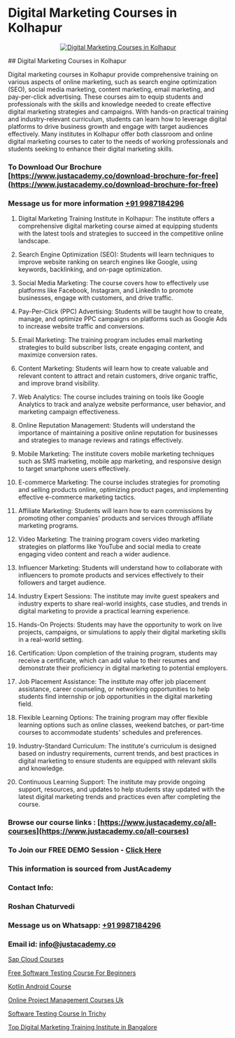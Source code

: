 # Digital Marketing Courses in Kolhapur

<p align="center">
  <a href="https://justacademy.co/course-detail/digital-marketing">
    <img src="https://justacademy.co/storage2/course_image/1676636720_course_image.webp" alt="Digital Marketing Courses in Kolhapur">
  </a>
</p>
## Digital Marketing Courses in Kolhapur

Digital marketing courses in Kolhapur provide comprehensive training on various aspects of online marketing, such as search engine optimization (SEO), social media marketing, content marketing, email marketing, and pay-per-click advertising. These courses aim to equip students and professionals with the skills and knowledge needed to create effective digital marketing strategies and campaigns. With hands-on practical training and industry-relevant curriculum, students can learn how to leverage digital platforms to drive business growth and engage with target audiences effectively. Many institutes in Kolhapur offer both classroom and online digital marketing courses to cater to the needs of working professionals and students seeking to enhance their digital marketing skills.
### To Download Our Brochure [https://www.justacademy.co/download-brochure-for-free](https://www.justacademy.co/download-brochure-for-free)
### Message us for more information [+91 9987184296](https://api.whatsapp.com/send?phone=919987184296)
1) Digital Marketing Training Institute in Kolhapur: The institute offers a comprehensive digital marketing course aimed at equipping students with the latest tools and strategies to succeed in the competitive online landscape.

2) Search Engine Optimization (SEO): Students will learn techniques to improve website ranking on search engines like Google, using keywords, backlinking, and on-page optimization.

3) Social Media Marketing: The course covers how to effectively use platforms like Facebook, Instagram, and LinkedIn to promote businesses, engage with customers, and drive traffic.

4) Pay-Per-Click (PPC) Advertising: Students will be taught how to create, manage, and optimize PPC campaigns on platforms such as Google Ads to increase website traffic and conversions.

5) Email Marketing: The training program includes email marketing strategies to build subscriber lists, create engaging content, and maximize conversion rates.

6) Content Marketing: Students will learn how to create valuable and relevant content to attract and retain customers, drive organic traffic, and improve brand visibility.

7) Web Analytics: The course includes training on tools like Google Analytics to track and analyze website performance, user behavior, and marketing campaign effectiveness.

8) Online Reputation Management: Students will understand the importance of maintaining a positive online reputation for businesses and strategies to manage reviews and ratings effectively.

9) Mobile Marketing: The institute covers mobile marketing techniques such as SMS marketing, mobile app marketing, and responsive design to target smartphone users effectively.

10) E-commerce Marketing: The course includes strategies for promoting and selling products online, optimizing product pages, and implementing effective e-commerce marketing tactics.

11) Affiliate Marketing: Students will learn how to earn commissions by promoting other companies' products and services through affiliate marketing programs.

12) Video Marketing: The training program covers video marketing strategies on platforms like YouTube and social media to create engaging video content and reach a wider audience.

13) Influencer Marketing: Students will understand how to collaborate with influencers to promote products and services effectively to their followers and target audience.

14) Industry Expert Sessions: The institute may invite guest speakers and industry experts to share real-world insights, case studies, and trends in digital marketing to provide a practical learning experience.

15) Hands-On Projects: Students may have the opportunity to work on live projects, campaigns, or simulations to apply their digital marketing skills in a real-world setting.

16) Certification: Upon completion of the training program, students may receive a certificate, which can add value to their resumes and demonstrate their proficiency in digital marketing to potential employers.

17) Job Placement Assistance: The institute may offer job placement assistance, career counseling, or networking opportunities to help students find internship or job opportunities in the digital marketing field.

18) Flexible Learning Options: The training program may offer flexible learning options such as online classes, weekend batches, or part-time courses to accommodate students' schedules and preferences.

19) Industry-Standard Curriculum: The institute's curriculum is designed based on industry requirements, current trends, and best practices in digital marketing to ensure students are equipped with relevant skills and knowledge.

20) Continuous Learning Support: The institute may provide ongoing support, resources, and updates to help students stay updated with the latest digital marketing trends and practices even after completing the course.

### Browse our course links : [https://www.justacademy.co/all-courses](https://www.justacademy.co/all-courses) 
### To Join our FREE DEMO Session - [Click Here](https://www.justacademy.co/register-for-course-demo)


### This information is sourced from JustAcademy
### Contact Info:
### Roshan Chaturvedi
### Message us on Whatsapp: [+91 9987184296](https://api.whatsapp.com/send?phone=919987184296)
### Email id: [info@justacademy.co](mailto:info@justacademy.co)
                
[Sap Cloud Courses](https://www.linkedin.com/pulse/sap-cloud-courses-justacademy-pune-ztjac/)

[Free Software Testing Course For Beginners](https://www.linkedin.com/pulse/free-software-testing-course-beginners-justacademy-coimbatore-b4bsc?trackingId=tgA9%2B3xn00AhGBo9oZQtfg%3D%3D&lipi=urn%3Ali%3Apage%3Ad_flagship3_company_admin%3BzebO8%2FdlQdOp%2FzsKprgh%2FA%3D%3D)

[Kotlin Android Course](https://medium.com/@prempja40/kotlin-android-course-69501a450b51)

[Online Project Management Courses Uk](https://medium.com/@kumarishimmi99/online-project-management-courses-uk-5c5f93393fc0)

[Software Testing Course In Trichy](https://justacademyin.github.io/justacademy/software-testing-course-in-trichy)

[Top Digital Marketing Training Institute in Bangalore](https://justacademyin.github.io/justacademy/top-digital-marketing-training-institute-in-bangalore)

